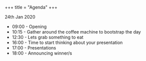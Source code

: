 +++
title = "Agenda"
+++

24th Jan 2020

- 09:00 - Opening
- 10:15 - Gather around the coffee machine to bootstrap the day
- 12:30 - Lets grab something to eat
- 16:00 - Time to start thinking about your presentation
- 17:00 - Presentations
- 18:00 - Announcing winner/s
